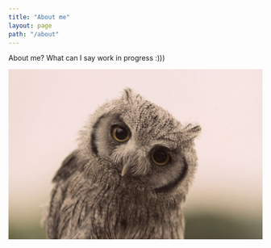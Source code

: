 ```yaml
---
title: "About me"
layout: page
path: "/about"
---
```


About me? What can I say work in progress :)))

![ wise.](./wise.jpg)

